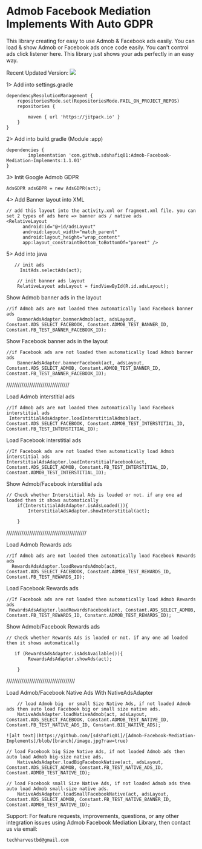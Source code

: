 ﻿# Admob Facebook Mediation Implements With Auto GDPR

This library creating for easy to use Admob & Facebook ads easily. You can load & show Admob or Facebook ads once code easily. You can't control ads click listener here. This library just shows your ads perfectly in an easy way.


Recent Updated Version: [![](https://jitpack.io/v/sdshafiq01/Admob-Facebook-Mediation-Implements.svg)](https://jitpack.io/#sdshafiq01/Admob-Facebook-Mediation-Implements)


1> Add into settings.gradle

  	dependencyResolutionManagement {
  		repositoriesMode.set(RepositoriesMode.FAIL_ON_PROJECT_REPOS)
  		repositories {
  			
  			maven { url 'https://jitpack.io' }
  		}
  	}
 
2> Add into build.gradle (Module :app)

	dependencies {
	        implementation 'com.github.sdshafiq01:Admob-Facebook-Mediation-Implements:1.1.01'
	}

3> Intit Google Admob GDPR
		
  	AdsGDPR adsGDPR = new AdsGDPR(act);

4> Add Banner layout into XML

	// add this layout into the activity.xml or fragment.xml file. you can set 2 types of ads here => banner ads / native ads
    <RelativeLayout
          android:id="@+id/adsLayout"
          android:layout_width="match_parent"
          android:layout_height="wrap_content"
          app:layout_constraintBottom_toBottomOf="parent" />

5> Add into java

       // init ads 
         InitAds.selectAds(act);
	 
        // init banner ads layout
        RelativeLayout adsLayout = findViewById(R.id.adsLayout);

Show Admob banner ads in the layout
	
 	//if Admob ads are not loaded then automatically load Facebook banner ads
        BannerAdsAdapter.bannerAdmob(act, adsLayout, Constant.ADS_SELECT_FACEBOOK, Constant.ADMOB_TEST_BANNER_ID, Constant.FB_TEST_BANNER_FACEBOOK_ID);

Show Facebook banner ads in the layout

	//if Facebook ads are not loaded then automatically load Admob banner ads
        BannerAdsAdapter.bannerFacebook(act, adsLayout, Constant.ADS_SELECT_ADMOB, Constant.ADMOB_TEST_BANNER_ID, Constant.FB_TEST_BANNER_FACEBOOK_ID);

/////////////////////////////////

Load Admob interstitial ads
		
  	//If Admob ads are not loaded then automatically load Facebook interstitial ads
 	 InterstitialAdsAdapter.loadInterstitialAdmob(act, Constant.ADS_SELECT_FACEBOOK, Constant.ADMOB_TEST_INTERSTITIAL_ID, Constant.FB_TEST_INTERSTITIAL_ID);
        
Load Facebook interstitial ads

	//If Facebook ads are not loaded then automatically load Admob interstitial ads
	InterstitialAdsAdapter.loadInterstitialFacebook(act, Constant.ADS_SELECT_ADMOB, Constant.FB_TEST_INTERSTITIAL_ID, Constant.ADMOB_TEST_INTERSTITIAL_ID);
       
Show Admob/Facebook interstitial ads

	// Check whether Interstitial Ads is loaded or not. if any one ad loaded then it shows automatically
        if(InterstitialAdsAdapter.isAdsLoaded()){
            InterstitialAdsAdapter.showInterstitial(act);
	    
        }
	
//////////////////////////////////////////


Load Admob Rewards ads
		
  	//If Admob ads are not loaded then automatically load Facebook Rewards ads
 	  RewardsAdsAdapter.loadRewardsAdmob(act, Constant.ADS_SELECT_FACEBOOK, Constant.ADMOB_TEST_REWARDS_ID, Constant.FB_TEST_REWARDS_ID);
       

        
Load Facebook Rewards ads

	//If Facebook ads are not loaded then automatically load Admob Rewards ads
	 RewardsAdsAdapter.loadRewardsFacebook(act, Constant.ADS_SELECT_ADMOB, Constant.FB_TEST_REWARDS_ID, Constant.ADMOB_TEST_REWARDS_ID);
       
Show Admob/Facebook Rewards ads

	// Check whether Rewards Ads is loaded or not. if any one ad loaded then it shows automatically
       
       if (RewardsAdsAdapter.isAdsAvailable()){
            RewardsAdsAdapter.showAds(act);

        }

////////////////////////////////////



Load Admob/Facebook Native Ads With NativeAdsAdapter


    	// load Admob big  or small Size Native Ads, if not loaded Admob ads then auto load Facebook big or small size native ads.
        NativeAdsAdapter.loadNativeAdmob(act, adsLayout, Constant.ADS_SELECT_FACEBOOK, Constant.ADMOB_TEST_NATIVE_ID, Constant.FB_TEST_NATIVE_ADS_ID, Constant.BIG_NATIVE_ADS);

	![alt text](https://github.com/[sdshafiq01]/[Admob-Facebook-Mediation-Implements]/blob/[branch]/image.jpg?raw=true)

	// load Facebook big Size Native Ads, if not loaded Admob ads then auto load Admob big-size native ads.
        NativeAdsAdapter.loadBigFacebookNative(act, adsLayout, Constant.ADS_SELECT_ADMOB, Constant.FB_TEST_NATIVE_ADS_ID, Constant.ADMOB_TEST_NATIVE_ID);

	// load Facebook small Size Native Ads, if not loaded Admob ads then auto load Admob small-size native ads.
        NativeAdsAdapter.loadSmallFacebookNative(act, adsLayout, Constant.ADS_SELECT_ADMOB, Constant.FB_TEST_NATIVE_BANNER_ID, Constant.ADMOB_TEST_NATIVE_ID);

Support:
For feature requests, improvements, questions, or any other integration issues using Admob Facebook Mediation Library, 
then contact us via email: 

	techharvestbd@gmail.com
        
